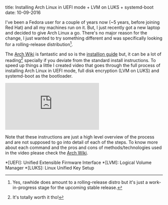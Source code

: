 title: Installing Arch Linux in UEFI mode + LVM on LUKS + systemd-boot
date: 10-09-2016

I've been a Fedora user for a couple of years now (~5 years, before
joining Red Hat) and all my machines run on it. But, I just recently
got a new laptop and decided to give Arch Linux a go. There's no major
reason for the change, I just wanted to try something different and was
specifically looking for a rolling-release distribution[^1].

The [Arch Wiki][0] is fantastic and so is the [installion guide][1] but,
it can be a lot of reading[^2] specially if you deviate from the standard
install instructions. To speed up things a little I created video that
goes through the full process of installing Arch Linux in UEFI mode,
full disk encryption (LVM on LUKS) and systemd-boot as the bootloader.

<div class="video">
    <iframe src="http://www.youtube.com/embed/a1AXHpog9iI" frameborder="0" allowfullscreen></iframe>
</div>

Note that these instructions are just a high level overview of the process
and are not supposed to go into detail of each of the steps. To know
more about each command and the pros and cons of methods/technologies
used in the video please check the [Arch Wiki][0].

[0]: https://wiki.archlinux.org
[1]: https://wiki.archlinux.org/index.php/Installation_guide

[^1]:
    Yes, rawhide does amount to a rolling-release distro but it's just
    a work-in-progress stage for the upcoming stable release.
[^2]:
    It's totally worth it tho!

*[UEFI]: Unified Extensible Firmware Interface
*[LVM]: Logical Volume Manager
*[LUKS]: Linux Unified Key Setup

